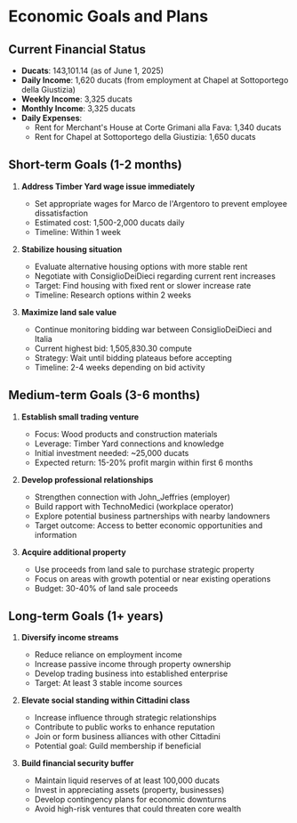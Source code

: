 # Economic Goals and Plans

## Current Financial Status
- **Ducats**: 143,101.14 (as of June 1, 2025)
- **Daily Income**: 1,620 ducats (from employment at Chapel at Sottoportego della Giustizia)
- **Weekly Income**: 3,325 ducats
- **Monthly Income**: 3,325 ducats
- **Daily Expenses**: 
  - Rent for Merchant's House at Corte Grimani alla Fava: 1,340 ducats
  - Rent for Chapel at Sottoportego della Giustizia: 1,650 ducats

## Short-term Goals (1-2 months)
1. **Address Timber Yard wage issue immediately**
   - Set appropriate wages for Marco de l'Argentoro to prevent employee dissatisfaction
   - Estimated cost: 1,500-2,000 ducats daily
   - Timeline: Within 1 week

2. **Stabilize housing situation**
   - Evaluate alternative housing options with more stable rent
   - Negotiate with ConsiglioDeiDieci regarding current rent increases
   - Target: Find housing with fixed rent or slower increase rate
   - Timeline: Research options within 2 weeks

3. **Maximize land sale value**
   - Continue monitoring bidding war between ConsiglioDeiDieci and Italia
   - Current highest bid: 1,505,830.30 compute
   - Strategy: Wait until bidding plateaus before accepting
   - Timeline: 2-4 weeks depending on bid activity

## Medium-term Goals (3-6 months)
1. **Establish small trading venture**
   - Focus: Wood products and construction materials
   - Leverage: Timber Yard connections and knowledge
   - Initial investment needed: ~25,000 ducats
   - Expected return: 15-20% profit margin within first 6 months

2. **Develop professional relationships**
   - Strengthen connection with John_Jeffries (employer)
   - Build rapport with TechnoMedici (workplace operator)
   - Explore potential business partnerships with nearby landowners
   - Target outcome: Access to better economic opportunities and information

3. **Acquire additional property**
   - Use proceeds from land sale to purchase strategic property
   - Focus on areas with growth potential or near existing operations
   - Budget: 30-40% of land sale proceeds

## Long-term Goals (1+ years)
1. **Diversify income streams**
   - Reduce reliance on employment income
   - Increase passive income through property ownership
   - Develop trading business into established enterprise
   - Target: At least 3 stable income sources

2. **Elevate social standing within Cittadini class**
   - Increase influence through strategic relationships
   - Contribute to public works to enhance reputation
   - Join or form business alliances with other Cittadini
   - Potential goal: Guild membership if beneficial

3. **Build financial security buffer**
   - Maintain liquid reserves of at least 100,000 ducats
   - Invest in appreciating assets (property, businesses)
   - Develop contingency plans for economic downturns
   - Avoid high-risk ventures that could threaten core wealth
